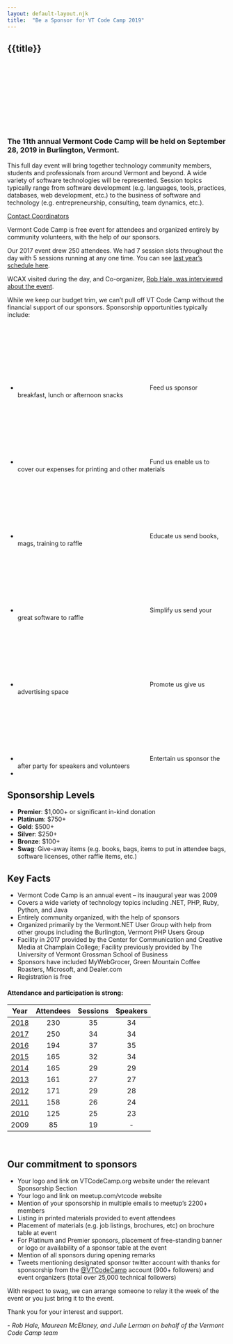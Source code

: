 ```yaml
---
layout: default-layout.njk
title:  "Be a Sponsor for VT Code Camp 2019"
---
```


<section class="main" >
<div class="section-content">

# {{title}}

<div class="landing-image">
    <svg xmlns="http://www.w3.org/2000/svg"  
         xmlns:xlink="http://www.w3.org/1999/xlink"
         aria-label="Woman expressing big thanks">
        <use xlink:href="/assets/undraw-sprites.svg#super-thank-you"></use>
    </svg>
</div>

### The 11th annual Vermont Code Camp will be held on <span class="no-wrap">September 28, 2019</span> in Burlington, Vermont.  

This full day event will bring together technology community members, students and professionals from around Vermont and beyond. A wide variety of software technologies will be represented. Session topics typically range from software development (e.g. languages, tools, practices, databases, web development, etc.) to the business of software and technology (e.g. entrepreneurship, consulting, team dynamics, etc.).

<a href="mailto:team@vtcodecamp.org" class="code cta">
    Contact Coordinators
</a>

Vermont Code Camp is free event for attendees and organized entirely by community volunteers, with the help of our sponsors. 

Our 2017 event drew 250 attendees. We had 7 session slots throughout the day with 5 sessions running at any one time. You can see [last year’s schedule here](https://archive.vtcodecamp.org).


WCAX visited during the day, and Co-organizer, [Rob Hale, was interviewed about the event](http://www.wcax.com/content/news/A-tech-lovers-paradise-445146003.html).

While we keep our budget trim, we can’t pull off VT Code Camp without the financial support of our sponsors. Sponsorship opportunities typically include:

<ul class="list-icons">
  <li>
    <svg>
      <use xlink:href="/assets/fa/solid.svg#pizza-slice"></use>
    </svg>
    <span class="title">Feed us</span>
    <span class="description">sponsor breakfast, lunch or afternoon snacks</span>
  </li>
  <li>
    <svg>
      <use xlink:href="/assets/fa/solid.svg#donate"></use>
    </svg>
    <span class="title">Fund us</span>
    <span class="description">enable us to cover our expenses for printing and other materials</span>
  </li>
  <li>
    <svg>
      <use xlink:href="/assets/fa/solid.svg#books"></use>
    </svg>
    <span class="title">Educate us</span>
    <span class="description">send books, mags, training to raffle</span>
  </li>
  <li>
    <svg>
      <use xlink:href="/assets/fa/solid.svg#leaf-heart"></use>
    </svg>
    <span class="title">Simplify us</span>
    <span class="description">send your great software to raffle</span>
  </li>
  <li>
    <svg>
      <use xlink:href="/assets/fa/solid.svg#retweet"></use>
    </svg>
    <span class="title">Promote us</span>
    <span class="description">give us advertising space</span>
  </li>
  <li>
    <svg>
      <use xlink:href="/assets/fa/solid.svg#glass-cheers"></use>
    </svg>
    <span class="title">Entertain us</span>
    <span class="description">sponsor the after party for speakers and volunteers</span>
  <li>
</ul>

## Sponsorship Levels

* **Premier**: $1,000+ or significant in-kind donation
* **Platinum**: $750+
* **Gold**: $500+
* **Silver**: $250+
* **Bronze**: $100+
* **Swag**: Give-away items (e.g. books, bags, items to put in attendee bags, software licenses, other raffle items, etc.)  


## Key Facts


* Vermont Code Camp is an annual event – its inaugural year was 2009
* Covers a wide variety of technology topics including .NET, PHP, Ruby, Python, and Java
* Entirely community organized, with the help of sponsors
* Organized primarily by the Vermont.NET User Group with help from other groups including the Burlington, Vermont PHP Users Group
* Facility in 2017 provided by the Center for Communication and Creative Media at Champlain College;  Facility previously provided by The University of Vermont Grossman School of Business
* Sponsors have included MyWebGrocer, Green Mountain Coffee Roasters, Microsoft, and Dealer.com
* Registration is free

####  Attendance and participation is strong:


| Year                                        | Attendees | Sessions | Speakers |
|---------------------------------------------|:---------:|:--------:|:--------:|
| [2018](https://archive.vtcodecamp.org)      | 230       | 35       | 34       |
| [2017](https://archive.vtcodecamp.org/2017) | 250       | 34       | 34       |
| [2016](https://archive.vtcodecamp.org/2016) | 194       | 37       | 35       |
| [2015](https://archive.vtcodecamp.org/2015) | 165       | 32       | 34       |
| [2014](https://archive.vtcodecamp.org/2014) | 165       | 29       | 29       |
| [2013](https://archive.vtcodecamp.org/2013) | 161       | 27       | 27       |
| [2012](https://archive.vtcodecamp.org/2012) | 171       | 29       | 28       |
| [2011](https://archive.vtcodecamp.org/2011) | 158       | 26       | 24       |
| [2010](https://archive.vtcodecamp.org/2010) | 125       | 25       | 23       |
| 2009                                        | 85        | 19       | -        |


<br>

## Our commitment to sponsors

* Your logo and link on VTCodeCamp.org website under the relevant Sponsorship Section
* Your logo and link on meetup.com/vtcode website
* Mention of your sponsorship in multiple emails to meetup’s 2200+ members
* Listing in printed materials provided to event attendees
* Placement of materials (e.g. job listings, brochures, etc) on brochure table at event  
* For Platinum and Premier sponsors, placement of free-standing banner or logo or availability of a sponsor table at the event
* Mention of all sponsors during opening remarks
* Tweets mentioning designated sponsor twitter account with thanks for sponsorship from the [@VTCodeCamp](https://twitter.com/vtcodecamp) account (900+ followers) and event organizers (total over 25,000 technical followers)  

With respect to swag, we can arrange someone to relay it the week of the event or you just bring it to the event.

Thank you for your interest and support.

\- *Rob Hale, Maureen McElaney, and Julie Lerman on behalf of the Vermont Code Camp team*

</div>
</section>